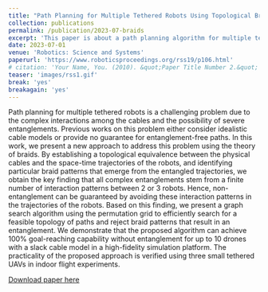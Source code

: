 ```yaml
---
title: "Path Planning for Multiple Tethered Robots Using Topological Braids"
collection: publications
permalink: /publication/2023-07-braids
excerpt: 'This paper is about a path planning algorithm for multiple tethered robot with guaranteed non-entanglement, leveraging the theory of topological braids.'
date: 2023-07-01
venue: 'Robotics: Science and Systems'
paperurl: 'https://www.roboticsproceedings.org/rss19/p106.html'
# citation: 'Your Name, You. (2010). &quot;Paper Title Number 2.&quot; <i>Journal 1</i>. 1(2).'
teaser: 'images/rss1.gif'
break: 'yes'
breakagain: 'yes'
---
```

Path planning for multiple tethered robots is a challenging problem due to the complex interactions among the cables and the possibility of severe entanglements. Previous works on this problem either consider idealistic cable models or provide no guarantee for entanglement-free paths. In this work, we present a new approach to address this problem using the theory of braids. By establishing a topological equivalence between the physical cables and the space-time trajectories of the robots, and identifying particular braid patterns that emerge from the entangled trajectories, we obtain the key finding that all complex entanglements stem from a finite number of interaction patterns between 2 or 3 robots. Hence, non-entanglement can be guaranteed by avoiding these interaction patterns in the trajectories of the robots. Based on this finding, we present a graph search algorithm using the permutation grid to efficiently search for a feasible topology of paths and reject braid patterns that result in an entanglement. We demonstrate that the proposed algorithm can achieve 100% goal-reaching capability without entanglement for up to 10 drones with a slack cable model in a high-fidelity simulation platform. The practicality of the proposed approach is verified using three small tethered UAVs in indoor flight experiments.

[Download paper here](https://www.roboticsproceedings.org/rss19/p106.html)

<!-- Recommended citation: Your Name, You. (2010). "Paper Title Number 2." <i>Journal 1</i>. 1(2). -->